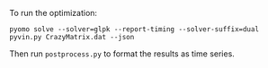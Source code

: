 To run the optimization: 
```
pyomo solve --solver=glpk --report-timing --solver-suffix=dual pyvin.py CrazyMatrix.dat --json
```

Then run `postprocess.py` to format the results as time series. 
